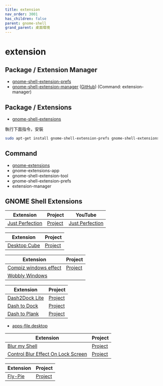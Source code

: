 ```yaml
---
title: extension
nav_order: 3001
has_children: false
parent: gnome-shell
grand_parent: 桌面環境
---
```



# extension


## Package / Extension Manager

* [gnome-shell-extension-prefs](https://packages.ubuntu.com/jammy/gnome-shell-extension-prefs)
* [gnome-shell-extension-manager](https://packages.ubuntu.com/jammy/gnome-shell-extension-manager) ([GitHub](https://github.com/mjakeman/extension-manager)) (Command: extension-manager)


## Package / Extensions

* [gnome-shell-extensions](https://packages.ubuntu.com/jammy/gnome-shell-extensions)


執行下面指令，安裝

``` sh
sudo apt-get install gnome-shell-extension-prefs gnome-shell-extensions gnome-shell-extension-manager
```

## Command

* [gnome-extensions](https://manpages.ubuntu.com/manpages/jammy/en/man1/gnome-extensions.1.html)
* gnome-extensions-app
* gnome-shell-extension-tool
* gnome-shell-extension-prefs
* extension-manager


## GNOME Shell Extensions

| Extension | Project | YouTube |
| --- | --- | --- |
| [Just Perfection](https://extensions.gnome.org/extension/3843/just-perfection/) | [Project](https://gitlab.gnome.org/jrahmatzadeh/just-perfection) | [Just Perfection](https://www.youtube.com/@jperfection) |


| Extension | Project |
| --- | --- |
| [Desktop Cube](https://extensions.gnome.org/extension/4648/desktop-cube/) | [Project](https://github.com/Schneegans/Desktop-Cube) |


| Extension | Project |
| --- | --- |
| [Compiz windows effect](https://extensions.gnome.org//extension/3210/compiz-windows-effect/) | [Project](https://github.com/hermes83/compiz-windows-effect) |
| [Wobbly Windows](https://extensions.gnome.org//extension/669/wobbly-windows/) |  |


| Extension | Project |
| --- | --- |
| [Dash2Dock Lite](https://extensions.gnome.org/extension/4994/dash2dock-lite/) | [Project](https://github.com/icedman/dash2dock-lite) |
| [Dash to Dock](https://extensions.gnome.org/extension/307/dash-to-dock/) | [Project](https://micheleg.github.io/dash-to-dock/) |
| [Dash to Plank](https://extensions.gnome.org/extension/4198/dash-to-plank/) | [Project](https://github.com/hardpixel/dash-to-plank) |


* [apps-file.desktop](https://github.com/hardpixel/dash-to-plank/blob/master/dash-to-plank%40hardpixel.eu/templates/apps-file.desktop)


| Extension | Project |
| --- | --- |
| [Blur my Shell](https://extensions.gnome.org/extension/3193/blur-my-shell/) | [Project](https://github.com/aunetx/blur-my-shell) |
| [Control Blur Effect On Lock Screen](https://extensions.gnome.org/extension/2935/control-blur-effect-on-lock-screen/) | [Project](https://github.com/PRATAP-KUMAR/control-blur-effect-on-lock-screen) |


| Extension | Project |
| --- | --- |
| [Fly-Pie](https://extensions.gnome.org//extension/3433/fly-pie/) | [Project](https://github.com/Schneegans/Fly-Pie) |
